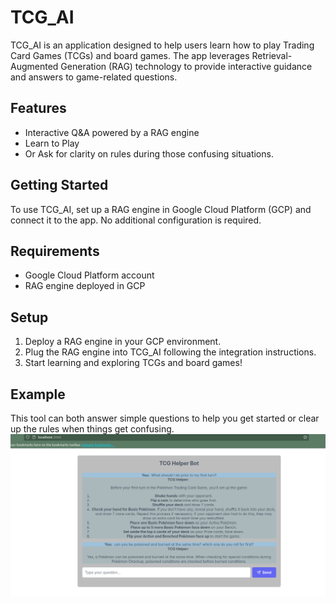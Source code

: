 # TCG_AI

TCG_AI is an application designed to help users learn how to play Trading Card Games (TCGs) and board games. The app leverages Retrieval-Augmented Generation (RAG) technology to provide interactive guidance and answers to game-related questions.

## Features

- Interactive Q&A powered by a RAG engine
- Learn to Play
- Or Ask for clarity on rules during those confusing situations. 

## Getting Started

To use TCG_AI, set up a RAG engine in Google Cloud Platform (GCP) and connect it to the app. No additional configuration is required.

## Requirements

- Google Cloud Platform account
- RAG engine deployed in GCP

## Setup

1. Deploy a RAG engine in your GCP environment.
2. Plug the RAG engine into TCG_AI following the integration instructions.
3. Start learning and exploring TCGs and board games!

## Example 


This tool can both answer simple questions to help you get started or clear up the rules when things get confusing. 
![img](demo_info/TCG_Demo.png)